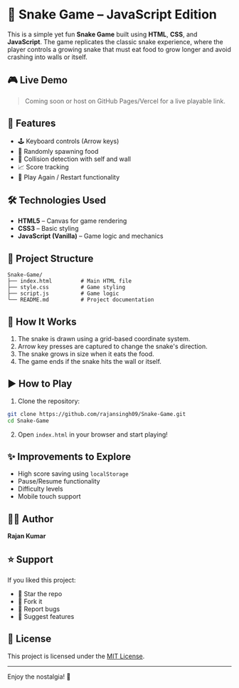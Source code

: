 # 🐍 Snake Game – JavaScript Edition

This is a simple yet fun **Snake Game** built using **HTML**, **CSS**, and **JavaScript**. The game replicates the classic snake experience, where the player controls a growing snake that must eat food to grow longer and avoid crashing into walls or itself.

## 🎮 Live Demo

> Coming soon or host on GitHub Pages/Vercel for a live playable link.


## 🚀 Features

- 🕹️ Keyboard controls (Arrow keys)
- 🍎 Randomly spawning food
- 🧱 Collision detection with self and wall
- 📈 Score tracking
- 🔁 Play Again / Restart functionality

## 🛠️ Technologies Used

- **HTML5** – Canvas for game rendering
- **CSS3** – Basic styling
- **JavaScript (Vanilla)** – Game logic and mechanics

## 📁 Project Structure

```plaintext
Snake-Game/
├── index.html         # Main HTML file
├── style.css          # Game styling
├── script.js          # Game logic
└── README.md          # Project documentation
```

## 🧠 How It Works

1. The snake is drawn using a grid-based coordinate system.
2. Arrow key presses are captured to change the snake's direction.
3. The snake grows in size when it eats the food.
4. The game ends if the snake hits the wall or itself.

## ▶️ How to Play

1. Clone the repository:

```bash
git clone https://github.com/rajansingh09/Snake-Game.git
cd Snake-Game
```

2. Open `index.html` in your browser and start playing!

## ✨ Improvements to Explore

* High score saving using `localStorage`
* Pause/Resume functionality
* Difficulty levels
* Mobile touch support

## 👨‍💻 Author

**Rajan Kumar**  

## ⭐ Support

If you liked this project:

* 🌟 Star the repo
* 🍴 Fork it
* 🐛 Report bugs
* 🚀 Suggest features

## 📜 License

This project is licensed under the [MIT License](LICENSE).

---

Enjoy the nostalgia! 🎉

```
